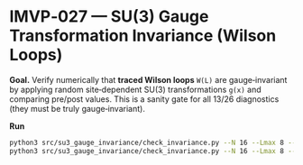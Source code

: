 
# IMVP‑027 — SU(3) Gauge Transformation Invariance (Wilson Loops)

**Goal.** Verify numerically that **traced Wilson loops** `W(L)` are gauge‑invariant by
applying random site‑dependent SU(3) transformations `g(x)` and comparing pre/post values.
This is a sanity gate for all 13/26 diagnostics (they must be truly gauge‑invariant).

**Run**
```bash
python3 src/su3_gauge_invariance/check_invariance.py --N 16 --Lmax 8 --period 13
python3 src/su3_gauge_invariance/check_invariance.py --N 16 --Lmax 8 --period 26
```
